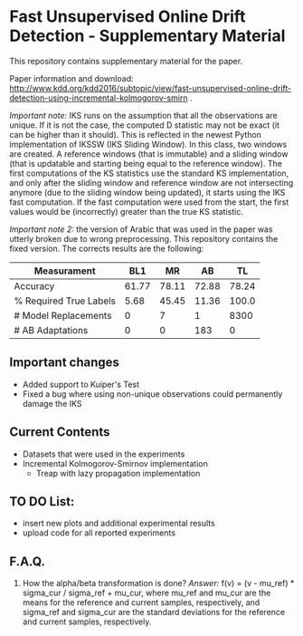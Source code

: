 # Fast Unsupervised Online Drift Detection - Supplementary Material

This repository contains supplementary material for the paper.

Paper information and download: http://www.kdd.org/kdd2016/subtopic/view/fast-unsupervised-online-drift-detection-using-incremental-kolmogorov-smirn .

*Important note:* IKS runs on the assumption that all the observations are unique. If it is not the case, the computed D statistic may not be exact (it can be higher than it should). This is reflected in the newest Python implementation of IKSSW (IKS Sliding Window). In this class, two windows are created. A reference windows (that is immutable) and a sliding window (that is updatable and starting being equal to the reference window). The first computations of the KS statistics use the standard KS implementation, and only after the sliding window and reference window are not intersecting anymore (due to the sliding window being updated), it starts using the IKS fast computation. If the fast computation were used from the start, the first values would be (incorrectly) greater than the true KS statistic.

*Important note 2:* the version of Arabic that was used in the paper was utterly broken due to wrong preprocessing. This repository contains the fixed version. The corrects results are the following:

| Measurament            | BL1   | MR    | AB    | TL    |
| ---------------------- | ----- | ----- | ----- | ----- |
| Accuracy               | 61.77 | 78.11 | 72.88 | 78.24 |
| % Required True Labels |  5.68 | 45.45 | 11.36 | 100.0 |
| # Model Replacements   |     0 |     7 |     1 |  8300 |
| # AB Adaptations       |     0 |     0 |   183 |     0 |

## Important changes

- Added support to Kuiper's Test
- Fixed a bug where using non-unique observations could permanently damage the IKS

## Current Contents

- Datasets that were used in the experiments
- Incremental Kolmogorov-Smirnov implementation
  - Treap with lazy propagation implementation

## TO DO List:

- insert new plots and additional experimental results
- upload code for all reported experiments

## F.A.Q.

1. How the alpha/beta transformation is done?
*Answer:* f(v) = (v - mu\_ref) \* sigma\_cur / sigma\_ref + mu\_cur, where mu\_ref and mu\_cur are the means for the reference and current samples, respectively, and sigma\_ref and sigma\_cur are the standard deviations for the reference and current samples, respectively.
